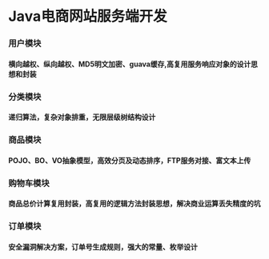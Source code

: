 # Java电商网站服务端开发


###  用户模块
#### 横向越权、纵向越权、MD5明文加密、guava缓存,高复用服务响应对象的设计思想和封装

###  分类模块
#### 递归算法，复杂对象排重，无限层级树结构设计

###  商品模块
#### POJO、BO、VO抽象模型，高效分页及动态排序，FTP服务对接、富文本上传

### 购物车模块
#### 商品总价计算复用封装，高复用的逻辑方法封装思想，解决商业运算丢失精度的坑

### 订单模块
#### 安全漏洞解决方案，订单号生成规则，强大的常量、枚举设计
